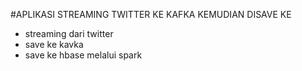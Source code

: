 #APLIKASI STREAMING TWITTER KE KAFKA KEMUDIAN DISAVE KE 

- streaming dari twitter
- save ke kavka
- save ke hbase melalui spark
